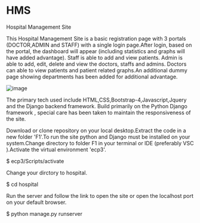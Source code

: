 # HMS
Hospital Management Site


This Hospital Management Site is a basic registration page with 3 portals (DOCTOR,ADMIN and STAFF) with a single login page.After login, based on the portal, the dashboard will appear (including statistics and graphs will have added advantage). Staff is able to add and view patients. Admin is able to add, edit, delete and view the doctors, staffs and admins. Doctors can able to view patients and patient related graphs.An additional dummy page showing departments has been added for additional advantage.

![image](https://user-images.githubusercontent.com/87609950/151111510-0b3e7690-8bc8-4605-90cb-99d592a09ea3.png)

The primary tech used include HTML,CSS,Bootstrap-4,Javascript,Jquery and the Django backend framework.
Build primarily on the Python Django framework , special care has been taken to maintain the responsiveness of the site.

Download or clone repository on your local desktop.Extract the code in a new folder 'F1'.To run the site python and Django must be installed on your system.Change directory to  folder F1 in your terminal or IDE (preferably VSC ).Activate the virtual environment 'ecp3'.

$ ecp3/Scripts/activate

Change your dirctory to hospital.

$ cd hospital

Run the server and follow the link to open the site or open the localhost port on your default browser.

$ python manage.py runserver


